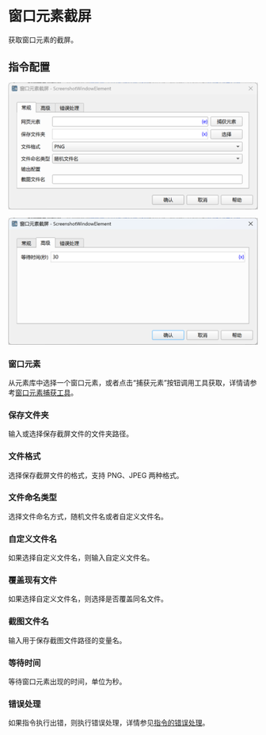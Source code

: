 # 窗口元素截屏

获取窗口元素的截屏。

## 指令配置

![窗口元素截屏常规配置对话框](screenshot_window_element_general_config.png)

![窗口元素截屏高级配置对话框](screenshot_window_element_advanced_config.png)

### 窗口元素

从元素库中选择一个窗口元素，或者点击“捕获元素”按钮调用工具获取，详情请参考[窗口元素捕获工具](../../../manual/window_element_capture_tool.md)。

### 保存文件夹

输入或选择保存截屏文件的文件夹路径。

### 文件格式

选择保存截屏文件的格式，支持 PNG、JPEG 两种格式。

### 文件命名类型

选择文件命名方式，随机文件名或者自定义文件名。

### 自定义文件名

如果选择自定义文件名，则输入自定义文件名。

### 覆盖现有文件

如果选择自定义文件名，则选择是否覆盖同名文件。

### 截图文件名

输入用于保存截图文件路径的变量名。

### 等待时间

等待窗口元素出现的时间，单位为秒。

### 错误处理

如果指令执行出错，则执行错误处理，详情参见[指令的错误处理](../../../manual/error_handling.md)。
